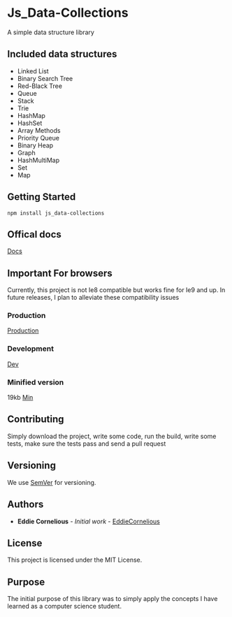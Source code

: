 # Js_Data-Collections

A simple data structure library

## Included data structures

* Linked List
* Binary Search Tree
* Red-Black Tree
* Queue
* Stack
* Trie
* HashMap
* HashSet
* Array Methods
* Priority Queue
* Binary Heap
* Graph
* HashMultiMap
* Set
* Map

## Getting Started

```
npm install js_data-collections
```
## Offical docs
[Docs](https://eddiecornelious.github.io/js_data-collections/)

## Important For browsers

Currently, this project is not Ie8 compatible but works fine for Ie9 and up.
In future releases, I plan to alleviate these compatibility issues


### Production

[Production](https://cdn.rawgit.com/EddieCornelious/Structs-JS/master/collections.js)

### Development

[Dev](https://rawgit.com/EddieCornelious/Structs-JS/master/collections.js)

### Minified version
19kb [Min](https://cdn.rawgit.com/EddieCornelious/Structs-JS/master/collections.min.js)


## Contributing

Simply download the project, write some code, run the build, write some tests, 
make sure the tests pass and send a pull request


## Versioning

We use [SemVer](http://semver.org/) for versioning. 

## Authors

* **Eddie Cornelious** - *Initial work* - [EddieCornelious](https://github.com/EddieCornelious)

## License

This project is licensed under the MIT License.

## Purpose

The initial purpose of this library was to simply apply the concepts I have 
learned as a computer science student.

